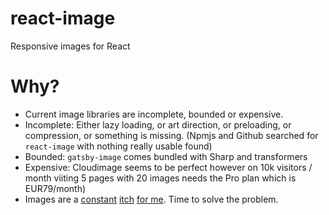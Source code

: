 # react-image
Responsive images for React

# Why?

- Current image libraries are incomplete, bounded or expensive. 
- Incomplete: Either lazy loading, or art direction, or preloading, or compression, or something is missing. (Npmjs and Github searched for `react-image` with nothing really usable found)
- Bounded: `gatsby-image` comes bundled with Sharp and transformers
- Expensive: Cloudimage seems to be perfect however on 10k visitors / month viiting 5 pages with 20 images needs the Pro plan which is EUR79/month)
- Images are a [constant](http://metamn.io/mr-ui/?selectedKind=Basics%2FImages%20%E2%9C%93&selectedStory=Overview&full=0&addons=1&stories=1&panelRight=0&addonPanel=storybook-addon-background%2Fbackground-panel&background=beige) [itch](http://metamn.io/react-best-practices/?path=/docs/loading-images--art-direction-with-cloudinary) [for me](https://github.com/metamn/inu-v2-b/blob/master/react-src/src/components/ImageResponsive/ImageResponsive.js). Time to solve the problem.  
